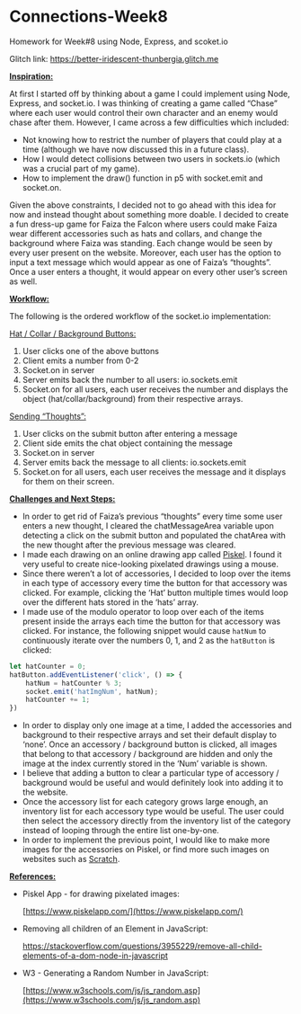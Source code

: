 # Connections-Week8
Homework for Week#8 using Node, Express, and scoket.io

Glitch link: https://better-iridescent-thunbergia.glitch.me

**<span style="text-decoration:underline;">Inspiration:</span>**

At first I started off by thinking about a game I could implement using Node, Express, and socket.io. I was thinking of creating a game called “Chase” where each user would control their own character and an enemy would chase after them. However, I came across a few difficulties which included:



* Not knowing how to restrict the number of players that could play at a time (although we have now discussed this in a future class).
* How I would detect collisions between two users in sockets.io (which was a crucial part of my game).
* How to implement the draw() function in p5 with socket.emit and socket.on.

Given the above constraints, I decided not to go ahead with this idea for now and instead thought about something more doable. I decided to create a fun dress-up game for Faiza the Falcon where users could make Faiza wear different accessories such as hats and collars, and change the background where Faiza was standing. Each change would be seen by every user present on the website. Moreover, each user has the option to input a text message which would appear as one of Faiza’s “thoughts”. Once a user enters a thought, it would appear on every other user’s screen as well.

**<span style="text-decoration:underline;">Workflow:</span>**

The following is the ordered workflow of the socket.io implementation:

<span style="text-decoration:underline;">Hat / Collar / Background Buttons:</span>



1. User clicks one of the above buttons
2. Client emits a number from 0-2
3. Socket.on in server
4. Server emits back the number to all users: io.sockets.emit
5. Socket.on for all users, each user receives the number and displays the object (hat/collar/background) from their respective arrays.

<span style="text-decoration:underline;">Sending “Thoughts”:</span>



1. User clicks on the submit button after entering a message
2. Client side emits the chat object containing the message
3. Socket.on in server
4. Server emits back the message to all clients: io.sockets.emit
5. Socket.on for all users, each user receives the message and it displays for them on their screen.

**<span style="text-decoration:underline;">Challenges and Next Steps:</span>**



* In order to get rid of Faiza’s previous “thoughts” every time some user enters a new thought, I cleared the chatMessageArea variable upon detecting a click on the submit button and populated the chatArea with the new thought after the previous message was cleared.
* I made each drawing on an online drawing app called [Piskel](https://www.piskelapp.com/). I found it very useful to create nice-looking pixelated drawings using a mouse.
* Since there weren’t a lot of accessories, I decided to loop over the items in each type of accessory every time the button for that accessory was clicked. For example, clicking the ‘Hat’ button multiple times would loop over the different hats stored in the ‘hats’ array.
* I made use of the modulo operator to loop over each of the items present inside the arrays each time the button for that accessory was clicked. For instance, the following snippet would cause `hatNum` to continuously iterate over the numbers 0, 1, and 2 as the `hatButton` is clicked: 
```js
let hatCounter = 0;
hatButton.addEventListener('click', () => {
    hatNum = hatCounter % 3; 
    socket.emit('hatImgNum', hatNum);
    hatCounter += 1;
})
```
* In order to display only one image at a time, I added the accessories and background to their respective arrays and set their default display to ‘none’. Once an accessory / background button is clicked, all images that belong to that accessory / background are hidden and only the image at the index currently stored in the ‘Num’ variable is shown.
* I believe that adding a button to clear a particular type of accessory / background would be useful and would definitely look into adding it to the website.
* Once the accessory list for each category grows large enough, an inventory list for each accessory type would be useful. The user could then select the accessory directly from the inventory list of the category instead of looping through the entire list one-by-one.
* In order to implement the previous point, I would like to make more images for the accessories on Piskel, or find more such images on websites such as [Scratch](https://scratch.mit.edu/).

**<span style="text-decoration:underline;">References:</span>**



* Piskel App - for drawing pixelated images:

    [https://www.piskelapp.com/](https://www.piskelapp.com/)

* Removing all children of an Element in JavaScript:

    https://stackoverflow.com/questions/3955229/remove-all-child-elements-of-a-dom-node-in-javascript

* W3 - Generating a Random Number in JavaScript:

    [https://www.w3schools.com/js/js_random.asp](https://www.w3schools.com/js/js_random.asp)
